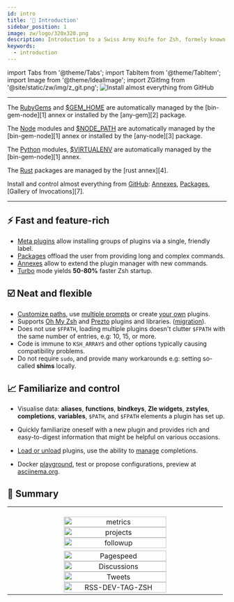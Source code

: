 ```yaml
---
id: intro
title: '🎉 Introduction'
sidebar_position: 1
image: zw/logo/320x320.png
description: Introduction to a Swiss Army Knife for Zsh, formely known as zplugin, zinit.
keywords:
  - introduction
---
```


import Tabs from '@theme/Tabs'; import TabItem from '@theme/TabItem'; import Image from '@theme/IdealImage'; import
ZGitImg from '@site/static/zw/img/z_git.png';
<Image className="ZGitLogo" img={ZGitImg} alt='Install almost everything from GitHub' />

---

<Tabs>
  <TabItem value="gems" label="RubyGems">

The [RubyGems](https://rubygems.org) and [$GEM_HOME](https://guides.rubygems.org/command-reference/#gem-environment) are
automatically managed by the [bin-gem-node][1] annex or installed by the [any-gem][2] package.

  </TabItem>
  <TabItem value="node" label="Node">

The [Node](https://www.npmjs.com) modules and
[$NODE_PATH](https://nodejs.org/api/modules.html#modules_loading_from_the_global_folders) are automatically managed by
the [bin-gem-node][1] annex or installed by the [any-node][3] package.

  </TabItem>
  <TabItem value="pip" label="Python">

The [Python](https://python.org) modules, [$VIRTUALENV](https://docs.python.org/3/tutorial/venv.html) are automatically
managed by the [bin-gem-node][1] annex.

  </TabItem>
  <TabItem value="rust" label="Rust">

The [Rust](https://crates.io) packages are managed by the [rust annex][4].

  </TabItem>
  <TabItem value="github" label="GitHub" default>

Install and control almost everything from [GitHub](https://github.com): [Annexes][5], [Packages][6], [Gallery of
Invocations][7].

</TabItem>
</Tabs>

---

## ⚡️ Fast and feature-rich

- [Meta plugins][16] allow installing groups of plugins via a single, friendly label.
- [Packages][6] offload the user from providing long and complex commands.
- [Annexes][5] allow to extend the plugin manager with new commands.
- [Turbo][8] mode yields **50-80%** faster Zsh startup.

## ☑️ Neat and flexible

- [Customize paths][9], use [multiple prompts][10] or create [your own][11] plugins.
- Supports [Oh My Zsh][12] and [Prezto][12] plugins and libraries. ([migration][13]).
- Does not use `$FPATH`, loading multiple plugins doesn't clutter `$FPATH` with the same number of entries, e.g: 10, 15,
  or more.
- Code is immune to `KSH_ARRAYS` and other options typically causing compatibility problems.
- Do not require `sudo`, and provide many workarounds e.g: setting so-called **shims** locally.

## 📈 Familiarize and control

- Visualise data: **aliases**, **functions**, **bindkeys**, **Zle widgets**, **zstyles**, **completions**,
  **variables**, `$PATH`, and `$FPATH` elements a plugin has set up.
- Quickly familiarize oneself with a new plugin and provides rich and easy-to-digest information that might be helpful
  on various occasions.
- [Load or unload][14] plugins, use the ability to [manage][15] completions.

- Docker [playground](https://github.com/z-shell/playground), test or propose configurations, preview at
  [asciinema.org](https://asciinema.org/a/459358).

## 📢 Summary

<!-- markdownlint-disable -->

<table><tr><td><div align='center'><br />
<img align='center' src='https://raw.githubusercontent.com/z-shell/.github/main/metrics/plugin.svg' alt='metrics' width='70%' />
<img align='center' src='https://raw.githubusercontent.com/z-shell/.github/main/metrics/plugin.projects.svg' alt='projects' width='70%' />
<img align='center' src='https://raw.githubusercontent.com/z-shell/.github/main/metrics/plugin.followup.indepth.svg' alt='followup' width='70%' />
</div></td></tr><td><div align='center'>
<img align='center' src='https://raw.githubusercontent.com/z-shell/.github/main/metrics/plugin.pagespeed.detailed.svg' alt='Pagespeed' width='70%' />
<a href='https://github.com/z-shell/community/discussions'><img align='center' src='https://raw.githubusercontent.com/z-shell/.github/main/metrics/plugin.discussions.svg' alt='Discussions' width='70%' /></a>
<a href='https://twitter.com/zshell_zi'><img align='center' src='https://raw.githubusercontent.com/z-shell/.github/main/metrics/plugin.tweets.svg' alt='Tweets' width='70%' /></a>
<a href='https://dev.to/tag/zsh'><img align='center' src='https://raw.githubusercontent.com/z-shell/.github/main/metrics/plugin.dev.tag.zsh.rss.svg' alt='RSS-DEV-TAG-ZSH' width='70%' /></a>
</div></td></table>

<!-- markdownlint-restore -->

[5]: /docs/ecosystem/annexes
[6]: /docs/ecosystem/packages/packages-overview
[8]: /docs/getting_started/overview#turbo-mode-zsh--53
[9]: /docs/guides/customization#customizing-paths
[10]: /docs/guides/customization#multiple-prompts
[11]: /docs/guides/customization#non-github-local-plugins
[12]: /docs/getting_started/overview#oh-my-zsh-prezto
[12]: /docs/getting_started/overview#oh-my-zsh-prezto
[13]: /docs/getting_started/migration
[14]: /docs/guides/commands#loading-and-unloading
[15]: /docs/guides/commands#completions-management
[16]: /search?q=meta+plugins
